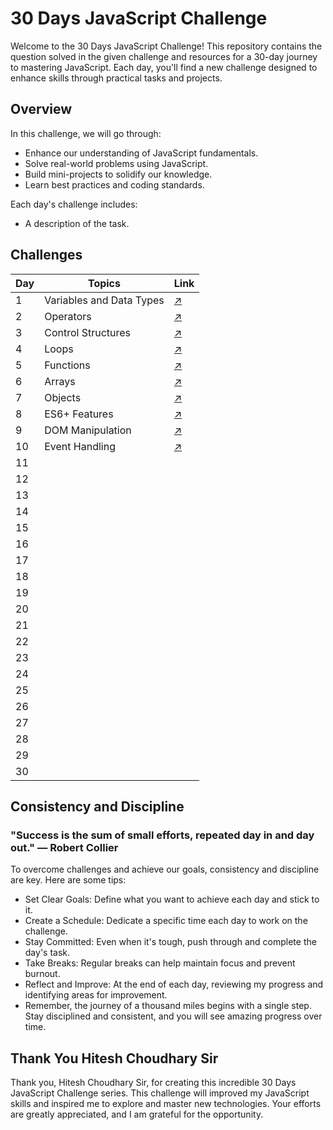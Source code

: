 # 30 Days JavaScript Challenge

Welcome to the 30 Days JavaScript Challenge! This repository contains the question solved in the given challenge and resources for a 30-day journey to mastering JavaScript. Each day, you'll find a new challenge designed to enhance skills through practical tasks and projects.

## Overview

In this challenge, we will go through:
- Enhance our understanding of JavaScript fundamentals.
- Solve real-world problems using JavaScript.
- Build mini-projects to solidify our knowledge.
- Learn best practices and coding standards.

Each day's challenge includes:
- A description of the task.

## Challenges

| Day   | Topics                  | Link                                                                                                                                    |
| ---   | ----------------------- |  --------------------------------                                                                                                       |
| 1     | Variables and Data Types|  [↗️](https://github.com/Mohit-Kucheriya/30Days_Javascript_Challenge_/blob/3f9976fb89084f3bb269a41d59343b7aa9dae3b6/Day1/script.js)    |
| 2     |  Operators              |  [↗️](https://github.com/Mohit-Kucheriya/30Days_JavaScript_Challenge_/blob/c245e3f2f6b2600f948bc8ab286f5d44205af39a/Day2/script.js)    |  
| 3     |  Control Structures     |  [↗️]( https://github.com/Mohit-Kucheriya/30Days_JavaScript_Challenge_/blob/5ad293841307373aa3dca0ceab168addf630aa7e/Day3/script.js )  |
| 4     | Loops                   |  [↗️]( https://github.com/Mohit-Kucheriya/30Days_JavaScript_Challenge_/blob/09153f0e7f03f177d56fb27936d934cd6131f622/Day4/script.js )  |
| 5     | Functions               |  [↗️](https://github.com/Mohit-Kucheriya/30Days_JavaScript_Challenge_/blob/a57beb95c02ea93cc33a3ff9bfc05168c51d83fa/Day5/script.js)    |
| 6     | Arrays                  |  [↗️](https://github.com/Mohit-Kucheriya/30Days_JavaScript_Challenge_/blob/49374daadd8d335689e742e0ee56db3c12ca60bb/Day6/script.js)    |
| 7     | Objects                 |  [↗️](https://github.com/Mohit-Kucheriya/30Days_JavaScript_Challenge_/blob/8ee05658633ff4de7ab48f91c34624d1879101d8/Day7/script.js)    |
| 8     | ES6+ Features           |  [↗️](https://github.com/Mohit-Kucheriya/30Days_JavaScript_Challenge_/blob/6de0f1f4e9430749d1c004f8091c9a08e4fd59fb/Day8/script.js)    |
| 9     | DOM Manipulation        |  [↗️](https://github.com/Mohit-Kucheriya/30Days_JavaScript_Challenge_/blob/72f32a360972796be98ed940ebdb0a85d593e404/Day9/script.js)    |
| 10    | Event Handling          |  [↗️](https://github.com/Mohit-Kucheriya/30Days_JavaScript_Challenge_/blob/790bb067171900abd0492a38b1fbb61c1ca775c8/Day10/script.js)   |
| 11    |                         |                                    |
| 12    |                         |                                    |
| 13    |                         |                                    |
| 14    |                         |                                    |
| 15    |                         |                                    |
| 16    |                         |                                    |
| 17    |                         |                                    |
| 18    |                         |                                    |
| 19    |                         |                                    |
| 20    |                         |                                    |
| 21    |                         |                                    |
| 22    |                         |                                    |
| 23    |                         |                                    |
| 24    |                         |                                    |
| 25    |                         |                                    |
| 26    |                         |                                    |
| 27    |                         |                                    |
| 28    |                         |                                    |
| 29    |                         |                                    |
| 30    |                         |                                    |


## Consistency and Discipline
### "Success is the sum of small efforts, repeated day in and day out." — Robert Collier

To overcome challenges and achieve our goals, consistency and discipline are key. Here are some tips:

- Set Clear Goals: Define what you want to achieve each day and stick to it.
- Create a Schedule: Dedicate a specific time each day to work on the challenge.
- Stay Committed: Even when it's tough, push through and complete the day's task.
- Take Breaks: Regular breaks can help maintain focus and prevent burnout.
- Reflect and Improve: At the end of each day, reviewing my progress and identifying areas for improvement.
- Remember, the journey of a thousand miles begins with a single step. Stay disciplined and consistent, and you will see amazing progress over time.


## Thank You Hitesh Choudhary Sir

Thank you, Hitesh Choudhary Sir, for creating this incredible 30 Days JavaScript Challenge series. This challenge will improved my JavaScript skills and inspired me to explore and master new technologies. Your efforts are greatly appreciated, and I am grateful for the opportunity.

